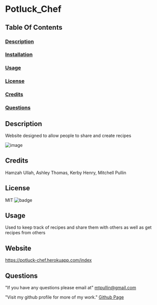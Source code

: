 # Potluck_Chef

  ## Table Of Contents
  ### [Description](#description)
  ### [Installation](#installation)
  ### [Usage](#usage)
  ### [License](#license)
  ### [Credits](#credits)
  ### [Questions](#questions)

  ## Description
  Website designed to allow people to share and create recipes 
  
  ![image](https://user-images.githubusercontent.com/82049270/128440971-f83c208a-a11b-4c86-a361-73e8489bc490.png)

   
  ## Credits
  Hamzah Ullah, Ashley Thomas, Kerby Henry, Mitchell Pullin

  ## License
  MIT 
  ![badge](https://img.shields.io/badge/license-MIT-red)
  

  ## Usage
  Used to keep track of recipes and share them with others as well as get recipes from others 
  ## Website
  https://potluck-chef.herokuapp.com/index

  ## Questions
  
  "If you have any questions please email at"
    mtpullin@gmail.com
  
  "Visit my github profile for more of my work."
    <a href="https://github.com/mtpullin">Github Page</a>
